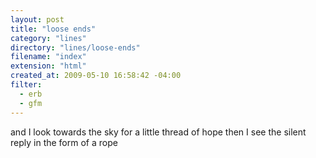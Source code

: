 ```yaml
---
layout: post
title: "loose ends"
category: "lines"
directory: "lines/loose-ends"
filename: "index"
extension: "html"
created_at: 2009-05-10 16:58:42 -04:00
filter:
  - erb
  - gfm
---
```


and I look towards the sky
for a little thread of hope
then I see the silent reply
in the form of a rope
